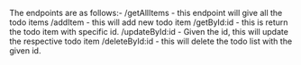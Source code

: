 The endpoints are as follows:-
/getAllItems - this endpoint will give all the todo items
 /addItem - this will add new todo item 
 /getById:id - this is return the todo item with specific id.
 /updateById:id - Given the id, this will update the respective todo item
 /deleteById:id - this will delete the todo list with the given id.
